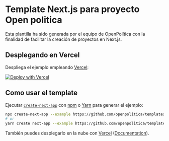 # Template Next.js para proyecto Open politica

Esta plantilla ha sido generada por el equipo de OpenPolítica con la finalidad
de facilitar la creación de proyectos en Next.js.

## Desplegando en Vercel

Despliega el ejemplo empleando [Vercel](https://vercel.com?utm_source=github&utm_medium=readme&utm_campaign=next-example):

[![Deploy with Vercel](https://vercel.com/button)](https://vercel.com/new/git/external?repository-url=https://github.com/openpolitica/templates/tree/master/nextjs&project-name=project-open-politica&repository-name=project-open-politica)

## Como usar el template
Ejecutar [`create-next-app`](https://github.com/vercel/next.js/tree/canary/packages/create-next-app) con [npm](https://docs.npmjs.com/cli/init) o [Yarn](https://yarnpkg.com/lang/en/docs/cli/create/) para generar el ejemplo:

```bash
npx create-next-app --example https://github.com/openpolitica/templates/tree/master/nextjs open-politica-project
# or
yarn create next-app --example https://github.com/openpolitica/templates/tree/master/nextjs open-politica-project
```

También puedes desplegarlo en la nube con [Vercel](https://vercel.com/new?utm_source=github&utm_medium=readme&utm_campaign=next-example) ([Documentation](https://nextjs.org/docs/deployment)).
